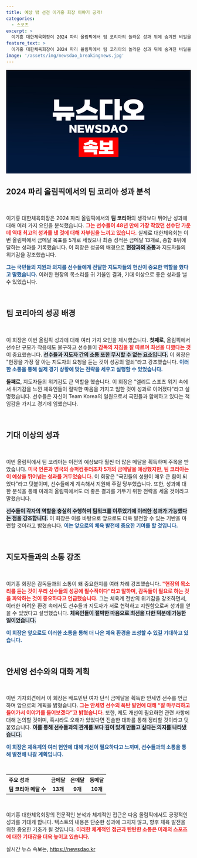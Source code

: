 ```yaml
---
title: 예상 밖 선전 이기흥 회장 이야기 공개!
categories:
  - 스포츠
excerpt: >
  이기흥 대한체육회장이 2024 파리 올림픽에서 팀 코리아의 놀라운 성과 뒤에 숨겨진 비밀을 공개했습니다. 금메달 13개와 종합 8위, 그 원인은 현장 소통과 위기감 속의 도전이었다!
feature_text: >
  이기흥 대한체육회장이 2024 파리 올림픽에서 팀 코리아의 놀라운 성과 뒤에 숨겨진 비밀을 공개했습니다. 금메달 13개와 종합 8위, 그 원인은 현장 소통과 위기감 속의 도전이었다!
image: '/assets/img/newsdao_breakingnews.jpg'
---
```


<p><img src="/assets/img/newsdao_breakingnews.jpg" alt="koreaapp 속보" /></p>

<h2 data-ke-size="size26">2024 파리 올림픽에서의 팀 코리아 성과 분석</h2>

<p data-ke-size="size16">&nbsp;</p>

<p>이기흥 대한체육회장은 2024 파리 올림픽에서의 <b>팀 코리아</b>의 생각보다 뛰어난 성과에 대해 여러 가지 요인을 분석했습니다. <b><span style="color: #ee2323;">그는 선수들이 48년 만에 가장 작았던 선수단 가운데 역대 최고의 성과를 낸 것에 대해 자부심을 느끼고 있습니다.</span></b> 실제로 대한체육회는 이번 올림픽에서 금메달 목표를 5개로 세웠으나 최종 성적은 금메달 13개로, 종합 8위에 달하는 성과를 기록했습니다. 이 회장은 성공의 배경으로 <b><span style="background-color: #21538527;">현장과의 소통</span></b>과 지도자들의 위기감을 강조했습니다. </p>

<p><b><span style="color: #1a5490;">그는 국민들의 지원과 의지를 선수들에게 전달한 지도자들의 헌신이 중요한 역할을 했다고 말했습니다.</span></b> 이러한 현장의 목소리를 귀 기울인 결과, 기대 이상으로 좋은 성과를 낼 수 있었습니다. </p>

<p data-ke-size="size16">&nbsp;</p>

<h2 data-ke-size="size26">팀 코리아의 성공 배경</h2>

<p data-ke-size="size16">&nbsp;</p>

<p>이 회장은 이번 올림픽 성과에 대해 여러 가지 요인을 제시했습니다. <b>첫째로</b>, 올림픽에서 선수단 규모가 작음에도 불구하고 선수들이 <b><span style="color: #ee2323;">감독의 지침을 잘 따르며 최선을 다했다는 것</span></b>이 중요했습니다. <b><span style="background-color: #21538527;">선수들과 지도자 간의 소통 또한 무시할 수 없는 요소입니다.</span></b> 이 회장은 "현장을 가장 잘 아는 지도자의 요청을 듣는 것이 성공의 열쇠"라고 강조했습니다. <b><span style="color: #1a5490;">이러한 소통을 통해 실제 경기 상황에 맞는 전략을 세우고 실행할 수 있었습니다.</span></b> </p>

<p><b>둘째로</b>, 지도자들의 위기감도 큰 역할을 했습니다. 이 회장은 "엘리트 스포츠 위기 속에서 위기감을 느낀 체육인들이 절박한 마음을 가지고 임한 것이 성과로 이어졌다"라고 설명했습니다. 선수들은 자신이 Team Korea의 일원으로서 국민들과 함께하고 있다는 책임감을 가지고 경기에 임했습니다. </p>

<p data-ke-size="size16">&nbsp;</p>

<h2 data-ke-size="size26">기대 이상의 성과</h2>

<p data-ke-size="size16">&nbsp;</p>

<p>이번 올림픽에서 팀 코리아는 이전의 예상보다 훨씬 더 많은 메달을 획득하며 주목을 받았습니다. <b><span style="color: #ee2323;">미국 언론과 영국의 슈퍼컴퓨터조차 5개의 금메달을 예상했지만, 팀 코리아는 이 예상을 뛰어넘는 성과를 거두었습니다.</span></b> 이 회장은 "국민들의 성원이 매우 큰 힘이 되었다"라고 덧붙이며, 선수들에게 계속해서 지원해 주길 당부했습니다. 또한, 성과에 대한 분석을 통해 미래의 올림픽에서도 더 좋은 결과를 거두기 위한 전략을 세울 것이라고 말했습니다. </p>

<p><b><span style="background-color: #21538527;">선수들이 각자의 역할을 충실히 수행하며 팀워크를 이루었기에 이러한 성과가 가능했다는 점을 강조합니다.</span></b> 이 회장은 이를 바탕으로 앞으로도 더욱 발전할 수 있는 기반을 마련할 것이라고 밝혔습니다. <b><span style="color: #1a5490;">이는 앞으로의 체육 발전에 중요한 기여를 할 것입니다.</span></b> </p>

<p data-ke-size="size16">&nbsp;</p>

<h2 data-ke-size="size26">지도자들과의 소통 강조</h2>

<p data-ke-size="size16">&nbsp;</p>

<p>이기흥 회장은 감독들과의 소통이 왜 중요한지를 여러 차례 강조했습니다. <b><span style="color: #ee2323;">"현장의 목소리를 듣는 것이 우리 선수들의 성공에 필수적이다"라고 말하며, 감독들이 필요로 하는 것을 파악하는 것이 중요하다고 언급했습니다.</span></b> 그는 체육계 전반의 위기감을 강조하면서, 이러한 어려운 환경 속에서도 선수들과 지도자가 서로 협력하고 지원함으로써 성과를 얻을 수 있었다고 설명했습니다. <b><span style="background-color: #21538527;">체육인들이 절박한 마음으로 최선을 다한 덕분에 가능한 일이었습니다.</span></b></p>

<p><b><span style="color: #1a5490;">이 회장은 앞으로도 이러한 소통을 통해 더 나은 체육 환경을 조성할 수 있길 기대하고 있습니다.</span></b> </p>

<p data-ke-size="size16">&nbsp;</p>

<h2 data-ke-size="size26">안세영 선수와의 대화 계획</h2>

<p data-ke-size="size16">&nbsp;</p>

<p>이번 기자회견에서 이 회장은 배드민턴 여자 단식 금메달을 획득한 안세영 선수를 언급하며 앞으로의 계획을 밝혔습니다. <b><span style="color: #ee2323;">그는 안세영 선수의 폭탄 발언에 대해 “잘 마무리하고 들어가서 이야기를 들어보겠다”고 밝혔습니다.</span></b> 또한, 제도 개선이 필요하면 관련 사항에 대해 논의할 것이며, 혹시라도 오해가 있었다면 진솔한 대화를 통해 정리할 것이라고 덧붙였습니다. <b><span style="background-color: #21538527;">이를 통해 선수들과의 관계를 보다 깊이 있게 만들고 싶다는 의지를 나타냈습니다.</span></b></p>

<p><b><span style="color: #1a5490;">이 회장은 체육계의 여러 현안에 대해 개선이 필요하다고 느끼며, 선수들과의 소통을 통해 발전해 나갈 계획입니다.</span></b> </p>

<p data-ke-size="size16">&nbsp;</p>

<table style="width: 100%;">
    <tr>
        <th style="text-align: left;"><b>주요 성과</b></th>
        <th style="text-align: center;"><b>금메달</b></th>
        <th style="text-align: center;"><b>은메달</b></th>
        <th style="text-align: center;"><b>동메달</b></th>
    </tr>
    <tr>
        <td style="text-align: left;"><b>팀 코리아 메달 수</b></td>
        <td style="text-align: center; height: 17px;"><b>13개</b></td>
        <td style="text-align: center; height: 17px;"><b>9개</b></td>
        <td style="text-align: center; height: 17px;"><b>10개</b></td>
    </tr>
</table>

<p data-ke-size="size16">&nbsp;</p> 

<p>이기흥 대한체육회장의 전문적인 분석과 체계적인 접근은 다음 올림픽에서도 긍정적인 성과를 기대케 합니다. 텍스트의 내용은 단순한 성과에 그치지 않고, 향후 체육 발전을 위한 중요한 기초가 될 것입니다. <b><span style="color: #ee2323;">이러한 체계적인 접근과 탄탄한 소통은 미래의 스포츠에 대한 기대감을 더욱 높이고 있습니다.</span></b></p>
실시간 뉴스 속보는, <a href="https://newsdao.kr" rel="dofollow">https://newsdao.kr</a>


